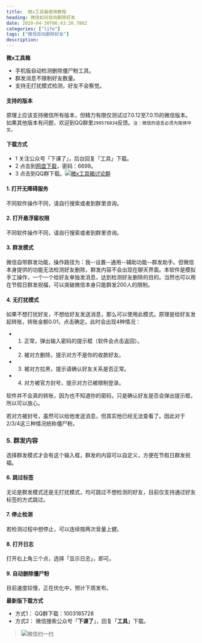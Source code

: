 ```yaml
---
title:  微x工具箱使用教程
heading: 微信如何双向删除好友
date: 2020-04-30T06:43:20.786Z
categories: ["life"]
tags: ["微信双向删除好友"]
description: 
---
```


**微x工具箱**
- 手机版自动检测删除僵尸粉工具。
- 群发消息不限制好友数量。
- 支持无打扰模式检测，好友不会察觉。

#### 支持的版本
原理上应该支持微信所有版本，但精力有限仅测试过7.0.12至7.0.15的微信版本。如果其他版本有问题，欢迎到QQ群里`299576034`反馈。`注：微信的语言必须为简体中文。`

#### 下载方式
- 1 关注公众号「下课了」，后台回复「工具」下载。
- 2 点击到[网盘下载](https://xiakele.lanzous.com/b0eppj2md)，密码：6699。
- 3 点击到QQ群下载。<a target="_blank" href="//shang.qq.com/wpa/qunwpa?idkey=0205580283f1d4211435b84db108766d9175a6c842da5d21dfba59ae5422461b"><img border="0" src="//pub.idqqimg.com/wpa/images/group.png" alt="微x工具箱讨论群" title="微x工具箱讨论群"></a>


#### 1. 打开无障碍服务
不同软件操作不同，请自行搜索或者到群里咨询。

#### 2. 打开悬浮窗权限
不同软件操作不同，请自行搜索或者到群里咨询。

#### 3. 群发模式
微信自带群发功能，操作路径为：我--设置--通用--辅助功能--群发助手。但微信本身提供的功能无法检测好友删除，群发内容不会出现在聊天界面。本软件是模拟手工操作，一个一个给好友单独发消息，达到检测好友删除的目的。当然也可以用在节假日群发祝福，可以突破微信本身只能群发200人的限制。

#### 4. 无打扰模式
如果不想打扰好友，不想给好友发送消息，那么可以使用此模式。原理是给好友发起转账，转账金额0.01，点击确定。此时会出现4种情况：
- 1. 正常，弹出输入密码的提示框（软件会点击返回）。
- 2. 被对方删除，提示对方不是你的收款好友。
- 3. 被对方拉黑，提示请确认好友关系是否正常。
- 4. 对方被官方封号，提示对方已被限制登录。

软件并不会真的转账，因为也不知道你的密码，只是确认好友是否会弹出提示框，所以可以放心。

若对方被封号，虽然可以给他发送消息，但其实他已经无法查看了。因此对于2/3/4这三种情况统称僵尸粉。

### 5. 群发内容
选择群发模式才会有这个输入框，群发的内容可以自定义，方便在节假日群发祝福。

#### 6. 跳过标签
无论是群发模式还是无打扰模式，均可跳过不想检测的好友，目前仅支持通过好友标签的方式跳过。

#### 7. 停止检测
若检测过程中想停止，可以连续按两次音量上健。

#### 8. 打开日志
打开右上角三个点，选择「显示日志」，即可。

#### 9. 自动删除僵尸粉
目前速度较慢，正在优化中，预计下周发布。

**最新版下载方式**  
 - 方式1： QQ群下载：1003185728
 - 方式2： 微信搜索公众号「**下课了**」，回复「**工具**」下载。   
> ![微信扫一扫](https://gitee.com/smile365/blogimg/raw/master/sxy91/1582087774482.png)



